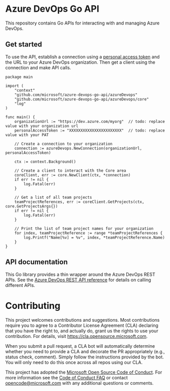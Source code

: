 # Azure DevOps Go API
This repository contains Go APIs for interacting with and managing Azure DevOps.

## Get started
To use the API, establish a connection using a [personal access token](https://docs.microsoft.com/azure/devops/organizations/accounts/use-personal-access-tokens-to-authenticate?view=azure-devops) and the URL to your Azure DevOps organization. Then get a client using the connection and make API calls.

```
package main

import (
    "context"
    "github.com/microsoft/azure-devops-go-api/azureDevops"
    "github.com/microsoft/azure-devops-go-api/azureDevops/core"
    "log"
)

func main() {
    organizationUrl := "https://dev.azure.com/myorg"  // todo: replace value with your organization url
    personalAccessToken := "XXXXXXXXXXXXXXXXXXXXXXX"  // todo: replace value with your PAT

	// Create a connection to your organization
	connection := azureDevops.NewConnection(organizationUrl, personalAccessToken)

	ctx := context.Background()

	// Create a client to interact with the Core area
	coreClient, err := core.NewClient(ctx, *connection)
	if err != nil {
		log.Fatal(err)
	}

	// Get a list of all team projects
	teamProjectReferences, err := coreClient.GetProjects(ctx, core.GetProjectsArgs{})
	if err != nil {
		log.Fatal(err)
	}

	// Print the list of team project names for your organization
	for index, teamProjectReference := range *teamProjectReferences {
		log.Printf("Name[%v] = %v", index, *teamProjectReference.Name)
	}
}
```

## API documentation

This Go library provides a thin wrapper around the Azure DevOps REST APIs. See the [Azure DevOps REST API reference](https://docs.microsoft.com/en-us/rest/api/azure/devops/?view=azure-devops-rest-5.1) for details on calling different APIs.


# Contributing

This project welcomes contributions and suggestions.  Most contributions require you to agree to a
Contributor License Agreement (CLA) declaring that you have the right to, and actually do, grant us
the rights to use your contribution. For details, visit https://cla.opensource.microsoft.com.

When you submit a pull request, a CLA bot will automatically determine whether you need to provide
a CLA and decorate the PR appropriately (e.g., status check, comment). Simply follow the instructions
provided by the bot. You will only need to do this once across all repos using our CLA.

This project has adopted the [Microsoft Open Source Code of Conduct](https://opensource.microsoft.com/codeofconduct/).
For more information see the [Code of Conduct FAQ](https://opensource.microsoft.com/codeofconduct/faq/) or
contact [opencode@microsoft.com](mailto:opencode@microsoft.com) with any additional questions or comments.
